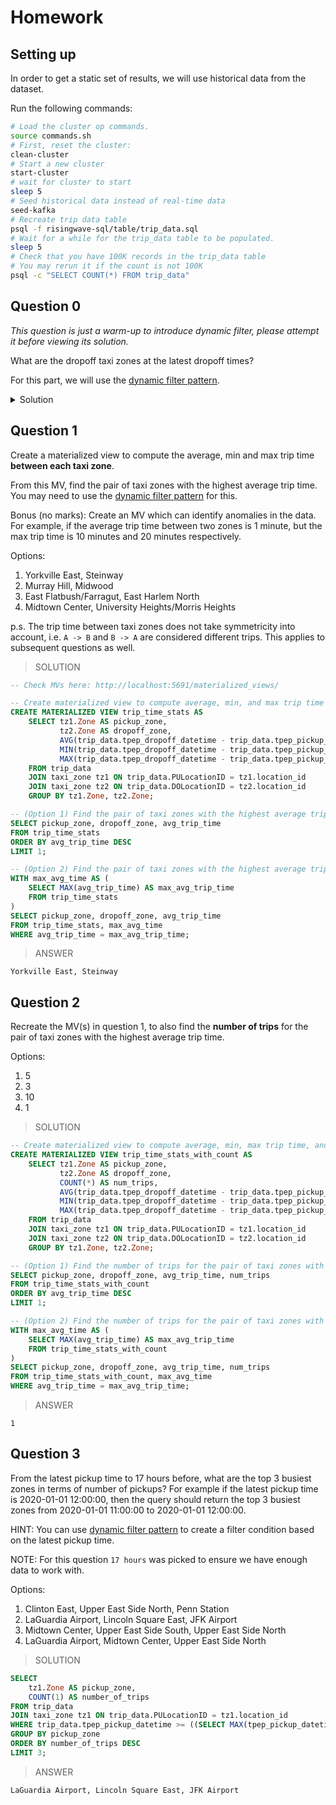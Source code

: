 # Homework

## Setting up

In order to get a static set of results, we will use historical data from the dataset.

Run the following commands:
```bash
# Load the cluster op commands.
source commands.sh
# First, reset the cluster:
clean-cluster
# Start a new cluster
start-cluster
# wait for cluster to start
sleep 5
# Seed historical data instead of real-time data
seed-kafka
# Recreate trip data table
psql -f risingwave-sql/table/trip_data.sql
# Wait for a while for the trip_data table to be populated.
sleep 5
# Check that you have 100K records in the trip_data table
# You may rerun it if the count is not 100K
psql -c "SELECT COUNT(*) FROM trip_data"
```

## Question 0

_This question is just a warm-up to introduce dynamic filter, please attempt it before viewing its solution._

What are the dropoff taxi zones at the latest dropoff times?

For this part, we will use the [dynamic filter pattern](https://docs.risingwave.com/docs/current/sql-pattern-dynamic-filters/).

<details>
<summary>Solution</summary>

```sql
CREATE MATERIALIZED VIEW latest_dropoff_time AS
    WITH t AS (
        SELECT MAX(tpep_dropoff_datetime) AS latest_dropoff_time
        FROM trip_data
    )
    SELECT taxi_zone.Zone as taxi_zone, latest_dropoff_time
    FROM t,
            trip_data
    JOIN taxi_zone
        ON trip_data.DOLocationID = taxi_zone.location_id
    WHERE trip_data.tpep_dropoff_datetime = t.latest_dropoff_time;

--    taxi_zone    | latest_dropoff_time
-- ----------------+---------------------
--  Midtown Center | 2022-01-03 17:24:54
-- (1 row)
```

</details>

## Question 1

Create a materialized view to compute the average, min and max trip time **between each taxi zone**.

From this MV, find the pair of taxi zones with the highest average trip time.
You may need to use the [dynamic filter pattern](https://docs.risingwave.com/docs/current/sql-pattern-dynamic-filters/) for this.

Bonus (no marks): Create an MV which can identify anomalies in the data. For example, if the average trip time between two zones is 1 minute,
but the max trip time is 10 minutes and 20 minutes respectively.

Options:
1. Yorkville East, Steinway
2. Murray Hill, Midwood
3. East Flatbush/Farragut, East Harlem North
4. Midtown Center, University Heights/Morris Heights

p.s. The trip time between taxi zones does not take symmetricity into account, i.e. `A -> B` and `B -> A` are considered different trips. This applies to subsequent questions as well.

>SOLUTION
```sql
-- Check MVs here: http://localhost:5691/materialized_views/

-- Create materialized view to compute average, min, and max trip time between each taxi zone
CREATE MATERIALIZED VIEW trip_time_stats AS
    SELECT tz1.Zone AS pickup_zone,
           tz2.Zone AS dropoff_zone,
           AVG(trip_data.tpep_dropoff_datetime - trip_data.tpep_pickup_datetime) AS avg_trip_time,
           MIN(trip_data.tpep_dropoff_datetime - trip_data.tpep_pickup_datetime) AS min_trip_time,
           MAX(trip_data.tpep_dropoff_datetime - trip_data.tpep_pickup_datetime) AS max_trip_time
    FROM trip_data
    JOIN taxi_zone tz1 ON trip_data.PULocationID = tz1.location_id
    JOIN taxi_zone tz2 ON trip_data.DOLocationID = tz2.location_id
    GROUP BY tz1.Zone, tz2.Zone;

-- (Option 1) Find the pair of taxi zones with the highest average trip time
SELECT pickup_zone, dropoff_zone, avg_trip_time
FROM trip_time_stats
ORDER BY avg_trip_time DESC
LIMIT 1;

-- (Option 2) Find the pair of taxi zones with the highest average trip time
WITH max_avg_time AS (
    SELECT MAX(avg_trip_time) AS max_avg_trip_time
    FROM trip_time_stats
)
SELECT pickup_zone, dropoff_zone, avg_trip_time
FROM trip_time_stats, max_avg_time
WHERE avg_trip_time = max_avg_trip_time;
```
>ANSWER
```
Yorkville East, Steinway
```

## Question 2

Recreate the MV(s) in question 1, to also find the **number of trips** for the pair of taxi zones with the highest average trip time.

Options:
1. 5
2. 3
3. 10
4. 1

>SOLUTION
```sql
-- Create materialized view to compute average, min, max trip time, and number of trips between each taxi zone pair
CREATE MATERIALIZED VIEW trip_time_stats_with_count AS
    SELECT tz1.Zone AS pickup_zone,
           tz2.Zone AS dropoff_zone,
           COUNT(*) AS num_trips,
           AVG(trip_data.tpep_dropoff_datetime - trip_data.tpep_pickup_datetime) AS avg_trip_time,
           MIN(trip_data.tpep_dropoff_datetime - trip_data.tpep_pickup_datetime) AS min_trip_time,
           MAX(trip_data.tpep_dropoff_datetime - trip_data.tpep_pickup_datetime) AS max_trip_time
    FROM trip_data
    JOIN taxi_zone tz1 ON trip_data.PULocationID = tz1.location_id
    JOIN taxi_zone tz2 ON trip_data.DOLocationID = tz2.location_id
    GROUP BY tz1.Zone, tz2.Zone;

-- (Option 1) Find the number of trips for the pair of taxi zones with the highest average trip time
SELECT pickup_zone, dropoff_zone, avg_trip_time, num_trips
FROM trip_time_stats_with_count
ORDER BY avg_trip_time DESC
LIMIT 1;

-- (Option 2) Find the number of trips for the pair of taxi zones with the highest average trip time
WITH max_avg_time AS (
    SELECT MAX(avg_trip_time) AS max_avg_trip_time
    FROM trip_time_stats_with_count
)
SELECT pickup_zone, dropoff_zone, avg_trip_time, num_trips
FROM trip_time_stats_with_count, max_avg_time
WHERE avg_trip_time = max_avg_trip_time;
```
>ANSWER
```
1
```

## Question 3

From the latest pickup time to 17 hours before, what are the top 3 busiest zones in terms of number of pickups?
For example if the latest pickup time is 2020-01-01 12:00:00,
then the query should return the top 3 busiest zones from 2020-01-01 11:00:00 to 2020-01-01 12:00:00.

HINT: You can use [dynamic filter pattern](https://docs.risingwave.com/docs/current/sql-pattern-dynamic-filters/)
to create a filter condition based on the latest pickup time.

NOTE: For this question `17 hours` was picked to ensure we have enough data to work with.

Options:
1. Clinton East, Upper East Side North, Penn Station
2. LaGuardia Airport, Lincoln Square East, JFK Airport
3. Midtown Center, Upper East Side South, Upper East Side North
4. LaGuardia Airport, Midtown Center, Upper East Side North

>SOLUTION
```sql
SELECT
    tz1.Zone AS pickup_zone,
    COUNT(1) AS number_of_trips
FROM trip_data
JOIN taxi_zone tz1 ON trip_data.PULocationID = tz1.location_id
WHERE trip_data.tpep_pickup_datetime >= ((SELECT MAX(tpep_pickup_datetime) FROM trip_data) - INTERVAL '17' HOUR)
GROUP BY pickup_zone
ORDER BY number_of_trips DESC
LIMIT 3;
```
>ANSWER
```
LaGuardia Airport, Lincoln Square East, JFK Airport
```